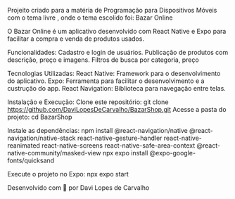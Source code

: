 Projeito criado para a matéria de Programação para Dispositivos Móveis com o tema livre , onde o tema escolido foi: Bazar Online

O Bazar Online é um aplicativo desenvolvido com React Native e Expo para facilitar a compra e venda de produtos usados. 

Funcionalidades:
Cadastro e login de usuários.
Publicação de produtos com descrição, preço e imagens.
Filtros de busca por categoria, preço 

Tecnologias Utilizadas:
React Native: Framework para o desenvolvimento do aplicativo.
Expo: Ferramenta para facilitar o desenvolvimento e a custrução do app.
React Navigation: Biblioteca para navegação entre telas.

Instalação e Execução:
Clone este repositório: git clone https://github.com/DaviLopesDeCarvalho/BazarShop.git
Acesse a pasta do projeto: cd BazarShop

Instale as dependências: 
npm install @react-navigation/native @react-navigation/native-stack react-native-gesture-handler react-native-reanimated react-native-screens react-native-safe-area-context @react-native-community/masked-view
npx expo install @expo-google-fonts/quicksand

Execute o projeto no Expo:
npx expo start

Desenvolvido com 💙 por Davi Lopes de Carvalho

